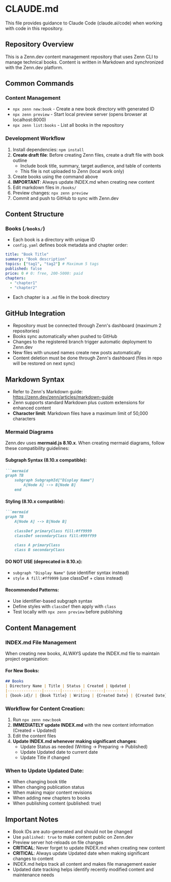 # CLAUDE.md

This file provides guidance to Claude Code (claude.ai/code) when working with code in this repository.

## Repository Overview

This is a Zenn.dev content management repository that uses Zenn CLI to manage technical books. Content is written in Markdown and synchronized with the Zenn.dev platform.

## Common Commands

### Content Management
- `npx zenn new:book` - Create a new book directory with generated ID
- `npx zenn preview` - Start local preview server (opens browser at localhost:8000)
- `npx zenn list:books` - List all books in the repository

### Development Workflow
1. Install dependencies: `npm install`
2. **Create draft file**: Before creating Zenn files, create a draft file with book outline
   - Include book title, summary, target audience, and table of contents
   - This file is not uploaded to Zenn (local work only)
3. Create books using the command above
4. **IMPORTANT**: Always update INDEX.md when creating new content
5. Edit markdown files in `/books/`
6. Preview changes: `npx zenn preview`
7. Commit and push to GitHub to sync with Zenn.dev

## Content Structure

### Books (`/books/`)
- Each book is a directory with unique ID
- `config.yaml` defines book metadata and chapter order:
```yaml
title: "Book Title"
summary: "Book description"
topics: ["tag1", "tag2"] # Maximum 5 tags
published: false
price: 0 # 0: free, 200-5000: paid
chapters:
  - "chapter1"
  - "chapter2"
```
- Each chapter is a `.md` file in the book directory

## GitHub Integration

- Repository must be connected through Zenn's dashboard (maximum 2 repositories)
- Books sync automatically when pushed to GitHub
- Changes to the registered branch trigger automatic deployment to Zenn.dev
- New files with unused names create new posts automatically
- Content deletion must be done through Zenn's dashboard (files in repo will be restored on next sync)

## Markdown Syntax

- Refer to Zenn's Markdown guide: https://zenn.dev/zenn/articles/markdown-guide
- Zenn supports standard Markdown plus custom extensions for enhanced content
- **Character limit**: Markdown files have a maximum limit of 50,000 characters

### Mermaid Diagrams

Zenn.dev uses **mermaid.js 8.10.x**. When creating mermaid diagrams, follow these compatibility guidelines:

#### Subgraph Syntax (8.10.x compatible):
```markdown
```mermaid
graph TB
    subgraph SubgraphId["Display Name"]
        A[Node A] --> B[Node B]
    end
```

#### Styling (8.10.x compatible):
```markdown
```mermaid
graph TB
    A[Node A] --> B[Node B]
    
    classDef primaryClass fill:#ff9999
    classDef secondaryClass fill:#99ff99
    
    class A primaryClass
    class B secondaryClass
```

#### **DO NOT USE** (deprecated in 8.10.x):
- `subgraph "Display Name"` (use identifier syntax instead)
- `style A fill:#ff9999` (use classDef + class instead)

#### Recommended Patterns:
- Use identifier-based subgraph syntax
- Define styles with `classDef` then apply with `class`
- Test locally with `npx zenn preview` before publishing

## Content Management

### INDEX.md File Management
When creating new books, ALWAYS update the INDEX.md file to maintain project organization:

#### For New Books:
```markdown
## Books
| Directory Name | Title | Status | Created | Updated |
|---------------|-------|--------|---------|---------|
| {book-id}/ | {Book Title} | Writing | {Created Date} | {Created Date} |
```

### Workflow for Content Creation:
1. Run `npx zenn new:book`
2. **IMMEDIATELY update INDEX.md** with the new content information (Created = Updated)
3. Edit the content files
4. **Update INDEX.md whenever making significant changes**:
   - Update Status as needed (Writing → Preparing → Published)
   - Update Updated date to current date
   - Update Title if changed

### When to Update Updated Date:
- When changing book title
- When changing publication status
- When making major content revisions
- When adding new chapters to books
- When publishing content (published: true)

## Important Notes

- Book IDs are auto-generated and should not be changed
- Use `published: true` to make content public on Zenn.dev
- Preview server hot-reloads on file changes
- **CRITICAL**: Never forget to update INDEX.md when creating new content
- **CRITICAL**: Always update Updated date when making significant changes to content
- INDEX.md helps track all content and makes file management easier
- Updated date tracking helps identify recently modified content and maintenance needs
